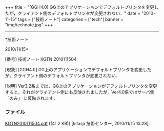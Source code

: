 ﻿+++
title = "[GGH4.0] GG上のアプリケーションでデフォルトプリンタを変更したが，クライアント側のデフォルトプリンタが変更されない．"
date = "2010-11-15"
tags = ["技術ノート"]
categories = ["tech"]
banner = "img/technote.jpg"
+++

-----------------------------------------------------------------------------------------------------------------------------

*技術ノート

2010/11/15*


[番号]
技術ノート KGTN 2010111504

[現象]
[GGH4.0]
GG上のアプリケーションでデフォルトプリンタを変更したが，クライアント側のデフォルトプリンタが変更されない．

[説明]
Ver3.2系までは，GG上のアプリケーションがデフォルトプリンタを変更すると，それがクライアント側にも反映されましたが，Ver4.0系ではサーバ側
「のみ」 に反映されます．


### ファイル

 
 


[KGTN2010111504.pdf](http://techreport.kitasp.net/attachments/download/386/KGTN2010111504.pdf)
 [(41.2 KB)] [kitasp 技術センター, 2010/11/15
13:28]


 


 

